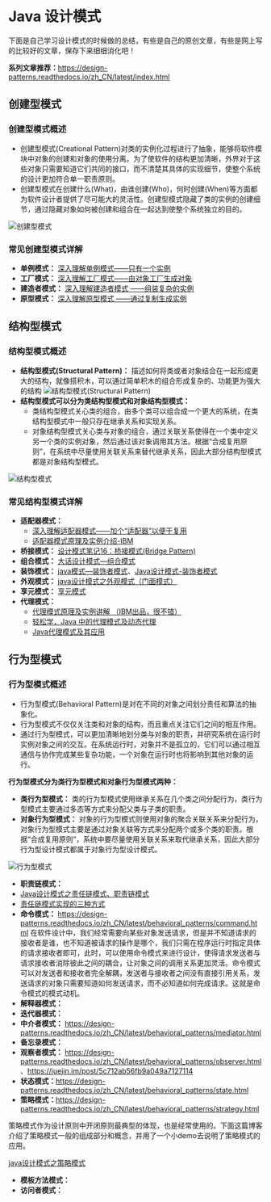 # Java 设计模式

下面是自己学习设计模式的时候做的总结，有些是自己的原创文章，有些是网上写的比较好的文章，保存下来细细消化吧！

**系列文章推荐：**<https://design-patterns.readthedocs.io/zh_CN/latest/index.html>

## 创建型模式

### 创建型模式概述

- 创建型模式(Creational Pattern)对类的实例化过程进行了抽象，能够将软件模块中对象的创建和对象的使用分离。为了使软件的结构更加清晰，外界对于这些对象只需要知道它们共同的接口，而不清楚其具体的实现细节，使整个系统的设计更加符合单一职责原则。
- 创建型模式在创建什么(What)，由谁创建(Who)，何时创建(When)等方面都为软件设计者提供了尽可能大的灵活性。创建型模式隐藏了类的实例的创建细节，通过隐藏对象如何被创建和组合在一起达到使整个系统独立的目的。 

![创建型模式](https://user-gold-cdn.xitu.io/2018/6/16/1640641afcb7559b?w=491&h=241&f=png&s=51443)

### 常见创建型模式详解

- **单例模式：** [深入理解单例模式——只有一个实例](https://blog.csdn.net/qq_34337272/article/details/80455972)
- **工厂模式：** [深入理解工厂模式——由对象工厂生成对象](https://blog.csdn.net/qq_34337272/article/details/80472071)
- **建造者模式：** [深入理解建造者模式 ——组装复杂的实例](http://blog.csdn.net/qq_34337272/article/details/80540059)
- **原型模式：** [深入理解原型模式 ——通过复制生成实例](https://blog.csdn.net/qq_34337272/article/details/80706444)

## 结构型模式

### 结构型模式概述

- **结构型模式(Structural Pattern)：** 描述如何将类或者对象结合在一起形成更大的结构，就像搭积木，可以通过简单积木的组合形成复杂的、功能更为强大的结构
![结构型模式(Structural Pattern)](https://user-gold-cdn.xitu.io/2018/6/16/164064d6b3c205e3?w=719&h=233&f=png&s=270293)
- **结构型模式可以分为类结构型模式和对象结构型模式：**  
   - 类结构型模式关心类的组合，由多个类可以组合成一个更大的系统，在类结构型模式中一般只存在继承关系和实现关系。
   - 对象结构型模式关心类与对象的组合，通过关联关系使得在一个类中定义另一个类的实例对象，然后通过该对象调用其方法。根据“合成复用原则”，在系统中尽量使用关联关系来替代继承关系，因此大部分结构型模式都是对象结构型模式。

![结构型模式](https://user-gold-cdn.xitu.io/2018/6/16/1640655459d766d2?w=378&h=266&f=png&s=59652)

### 常见结构型模式详解

- **适配器模式：**
  -  [深入理解适配器模式——加个“适配器”以便于复用](https://segmentfault.com/a/1190000011856448)
  - [适配器模式原理及实例介绍-IBM](https://www.ibm.com/developerworks/cn/java/j-lo-adapter-pattern/index.html)
- **桥接模式：** [设计模式笔记16：桥接模式(Bridge Pattern)](https://blog.csdn.net/yangzl2008/article/details/7670996)
- **组合模式：** [大话设计模式—组合模式](https://blog.csdn.net/lmb55/article/details/51039781)
- **装饰模式：** [java模式—装饰者模式](https://www.cnblogs.com/chenxing818/p/4705919.html)、[Java设计模式-装饰者模式](https://blog.csdn.net/cauchyweierstrass/article/details/48240147)
- **外观模式：** [java设计模式之外观模式（门面模式）](https://www.cnblogs.com/lthIU/p/5860607.html)
- **享元模式：** [享元模式](http://www.jasongj.com/design_pattern/flyweight/)
- **代理模式：**
  - [代理模式原理及实例讲解 （IBM出品，很不错）](https://www.ibm.com/developerworks/cn/java/j-lo-proxy-pattern/index.html)
  - [轻松学，Java 中的代理模式及动态代理](https://blog.csdn.net/briblue/article/details/73928350)
  - [Java代理模式及其应用](https://blog.csdn.net/justloveyou_/article/details/74203025)


## 行为型模式

### 行为型模式概述

- 行为型模式(Behavioral Pattern)是对在不同的对象之间划分责任和算法的抽象化。
- 行为型模式不仅仅关注类和对象的结构，而且重点关注它们之间的相互作用。
- 通过行为型模式，可以更加清晰地划分类与对象的职责，并研究系统在运行时实例对象之间的交互。在系统运行时，对象并不是孤立的，它们可以通过相互通信与协作完成某些复杂功能，一个对象在运行时也将影响到其他对象的运行。 

**行为型模式分为类行为型模式和对象行为型模式两种：**

- **类行为型模式：** 类的行为型模式使用继承关系在几个类之间分配行为，类行为型模式主要通过多态等方式来分配父类与子类的职责。
- **对象行为型模式：** 对象的行为型模式则使用对象的聚合关联关系来分配行为，对象行为型模式主要是通过对象关联等方式来分配两个或多个类的职责。根据“合成复用原则”，系统中要尽量使用关联关系来取代继承关系，因此大部分行为型设计模式都属于对象行为型设计模式。

![行为型模式](https://user-gold-cdn.xitu.io/2018/6/28/164467dd92c6172c?w=453&h=269&f=png&s=63270)

- **职责链模式：**
- [Java设计模式之责任链模式、职责链模式](https://blog.csdn.net/jason0539/article/details/45091639)
- [责任链模式实现的三种方式](https://www.cnblogs.com/lizo/p/7503862.html)
- **命令模式：** <https://design-patterns.readthedocs.io/zh_CN/latest/behavioral_patterns/command.html> 在软件设计中，我们经常需要向某些对象发送请求，但是并不知道请求的接收者是谁，也不知道被请求的操作是哪个，我们只需在程序运行时指定具体的请求接收者即可，此时，可以使用命令模式来进行设计，使得请求发送者与请求接收者消除彼此之间的耦合，让对象之间的调用关系更加灵活。命令模式可以对发送者和接收者完全解耦，发送者与接收者之间没有直接引用关系，发送请求的对象只需要知道如何发送请求，而不必知道如何完成请求。这就是命令模式的模式动机。
- **解释器模式：**
- **迭代器模式：**
- **中介者模式：** <https://design-patterns.readthedocs.io/zh_CN/latest/behavioral_patterns/mediator.html>
- **备忘录模式：**
- **观察者模式：** <https://design-patterns.readthedocs.io/zh_CN/latest/behavioral_patterns/observer.html>、<https://juejin.im/post/5c712ab56fb9a049a7127114>
- **状态模式：**<https://design-patterns.readthedocs.io/zh_CN/latest/behavioral_patterns/state.html>
- **策略模式：**<https://design-patterns.readthedocs.io/zh_CN/latest/behavioral_patterns/strategy.html>

策略模式作为设计原则中开闭原则最典型的体现，也是经常使用的。下面这篇博客介绍了策略模式一般的组成部分和概念，并用了一个小demo去说明了策略模式的应用。

[java设计模式之策略模式](https://blog.csdn.net/zlj1217/article/details/81230077)

- **模板方法模式：**
- **访问者模式：**

